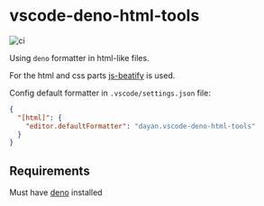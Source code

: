 # vscode-deno-html-tools

![ci](https://github.com/galiazzi/vscode-deno-html-tools/actions/workflows/ci.yaml/badge.svg)

Using `deno` formatter in html-like files.

For the html and css parts
[js-beatify](https://github.com/beautify-web/js-beautify) is used.

Config default formatter in `.vscode/settings.json` file:

```json
{
  "[html]": {
    "editor.defaultFormatter": "dayan.vscode-deno-html-tools"
  }
}
```

## Requirements

Must have [deno](https://deno.land) installed
